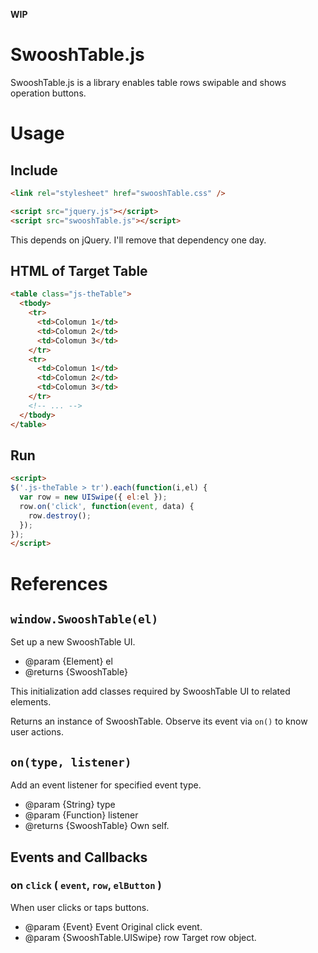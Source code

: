 **WIP**

# SwooshTable.js

SwooshTable.js is a library enables table rows swipable and shows operation buttons.

# Usage

## Include

```html
<link rel="stylesheet" href="swooshTable.css" />

<script src="jquery.js"></script>
<script src="swooshTable.js"></script>
```

This depends on jQuery.
I'll remove that dependency one day.

## HTML of Target Table

```html
<table class="js-theTable">
  <tbody>
    <tr>
      <td>Colomun 1</td>
      <td>Colomun 2</td>
      <td>Colomun 3</td>
    </tr>
    <tr>
      <td>Colomun 1</td>
      <td>Colomun 2</td>
      <td>Colomun 3</td>
    </tr>
    <!-- ... -->
  </tbody>
</table>
```

## Run

```html
<script>
$('.js-theTable > tr').each(function(i,el) {
  var row = new UISwipe({ el:el });
  row.on('click', function(event, data) {
    row.destroy();
  });
});
</script>
```

# References

## `window.SwooshTable(el)`

Set up a new SwooshTable UI.

* @param {Element} el
* @returns {SwooshTable}

This initialization add classes required by SwooshTable UI to related elements.

Returns an instance of SwooshTable.
Observe its event via `on()` to know user actions.

## `on(type, listener)`

Add an event listener for specified event type.

* @param {String} type
* @param {Function} listener
* @returns {SwooshTable} Own self.

## Events and Callbacks

### on `click` ( `event`, `row`, `elButton` )

When user clicks or taps buttons.

* @param {Event} Event Original click event.
* @param {SwooshTable.UISwipe} row Target row object.
